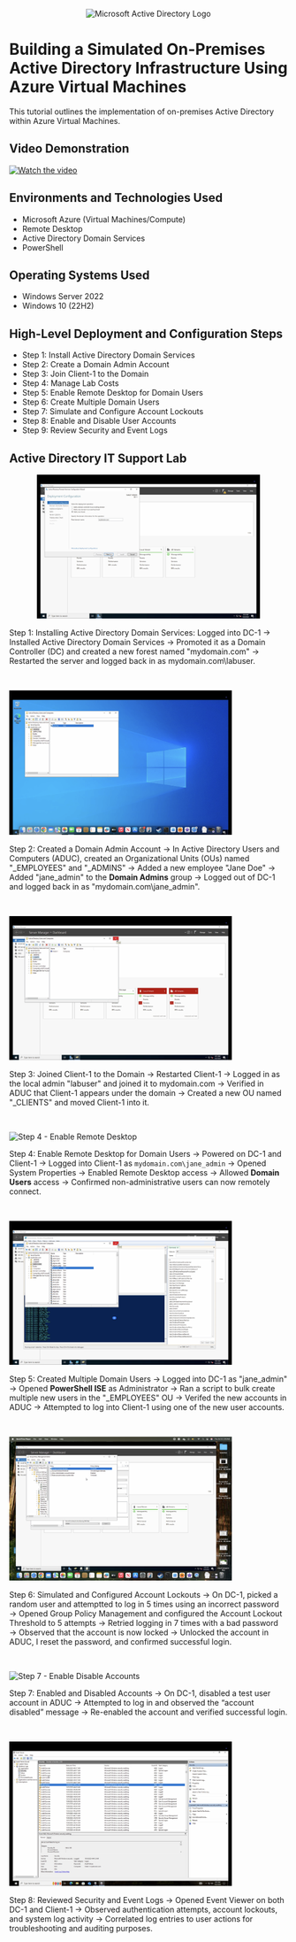 <p align="center">
<img src="https://i.imgur.com/pU5A58S.png" alt="Microsoft Active Directory Logo"/>
</p>

<h1>Building a Simulated On-Premises Active Directory Infrastructure Using Azure Virtual Machines</h1>
This tutorial outlines the implementation of on-premises Active Directory within Azure Virtual Machines.<br />


<h2>Video Demonstration</h2>

 [![Watch the video](https://img.youtube.com/vi/AB0p-qio1Sc/0.jpg)](https://www.youtube.com/watch?v=AB0p-qio1Sc)

<h2>Environments and Technologies Used</h2>

- Microsoft Azure (Virtual Machines/Compute)
- Remote Desktop
- Active Directory Domain Services
- PowerShell

<h2>Operating Systems Used </h2>

- Windows Server 2022
- Windows 10 (22H2)

<h2>High-Level Deployment and Configuration Steps</h2>

- Step 1: Install Active Directory Domain Services
- Step 2: Create a Domain Admin Account
- Step 3: Join Client-1 to the Domain
- Step 4: Manage Lab Costs
- Step 5: Enable Remote Desktop for Domain Users
- Step 6: Create Multiple Domain Users
- Step 7: Simulate and Configure Account Lockouts
- Step 8: Enable and Disable User Accounts
- Step 9: Review Security and Event Logs

<h2>Active Directory IT Support Lab</h2>

<p align="center">
  <img src="images/step1-ad.png" height="80%" width="80%" alt="Step 1 - Install Active Directory"/>
</p>
<p>
Step 1: Installing Active Directory Domain Services: Logged into DC-1 → Installed Active Directory Domain Services → Promoted it as a Domain Controller (DC) and created a new forest named "mydomain.com" → Restarted the server and logged back in as mydomain.com\labuser.
</p>

<br />

<p>
  <img src="images/step2-ad.png" height="80%" width="80%" alt="Step 2 - Create Domain Admin"/>
</p>
<p>
Step 2: Created a Domain Admin Account → In Active Directory Users and Computers (ADUC), created an Organizational Units (OUs) named "_EMPLOYEES" and "_ADMINS" → Added a new employee "Jane Doe" → Added "jane_admin" to the <b>Domain Admins</b> group → Logged out of DC-1 and logged back in as "mydomain.com\jane_admin".
</p>

<br />

<p>
  <img src="images/step3-ad.png" height="80%" width="80%" alt="Step 3 - Join Client to Domain"/>
</p>
<p>
Step 3: Joined Client-1 to the Domain → Restarted Client-1 → Logged in as the local admin "labuser" and joined it to mydomain.com → Verified in ADUC that Client-1 appears under the domain → Created a new OU named "_CLIENTS" and moved Client-1 into it.
</p>

<br />


<p>
  <img src="images/step4-ad.png" height="80%" width="80%" alt="Step 4 - Enable Remote Desktop"/>
</p>
<p>
Step 4: Enable Remote Desktop for Domain Users → Powered on DC-1 and Client-1 → Logged into Client-1 as <code>mydomain.com\jane_admin</code> → Opened System Properties → Enabled Remote Desktop access → Allowed <b>Domain Users</b> access → Confirmed non-administrative users can now remotely connect.
</p>

<br />

<p>
  <img src="images/step5-ad.png" height="80%" width="80%" alt="Step 5 - Create Multiple Users"/>
</p>
<p>
Step 5: Created Multiple Domain Users → Logged into DC-1 as "jane_admin" → Opened <b>PowerShell ISE</b> as Administrator → Ran a script to bulk create multiple new users in the "_EMPLOYEES" OU → Verifed the new accounts in ADUC → Attempted to log into Client-1 using one of the new user accounts.
</p>

<br />

<p>
  <img src="images/step6-ad.png" height="80%" width="80%" alt="Step 6 - Account Lockout Policy"/>
</p>
<p>
Step 6: Simulated and Configured Account Lockouts → On DC-1, picked a random user and attemptted to log in 5 times using an incorrect password → Opened Group Policy Management and configured the Account Lockout Threshold to 5 attempts → Retried logging in 7 times with a bad password → Observed that the account is now locked → Unlocked the account in ADUC, I reset the password, and confirmed successful login.
</p>

<br />

<p>
  <img src="images/step7-ad.png" height="80%" width="80%" alt="Step 7 - Enable Disable Accounts"/>
</p>
<p>
Step 7: Enabled and Disabled Accounts → On DC-1, disabled a test user account in ADUC → Attempted to log in and observed the “account disabled” message → Re-enabled the account and verified successful login.
</p>

<br />

<p>
  <img src="images/step8-ad.png" height="80%" width="80%" alt="Step 8 - Observe Logs"/>
</p>
<p>
Step 8: Reviewed Security and Event Logs → Opened Event Viewer on both DC-1 and Client-1 → Observed authentication attempts, account lockouts, and system log activity → Correlated log entries to user actions for troubleshooting and auditing purposes.
</p>

<br />
